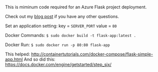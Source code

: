 This is miminum code required for an Azure Flask project deployment. 

Check out my [blog post](http://timmyreilly.azurewebsites.net/starter-site-for-flask-on-azure-web-apps/) if you have any other questions. 

Set an application setting:
key = `SERVER_PORT`  value = `80` 


Docker Commands: 
`$ sudo docker build -t flask-app:latest .`

Docker Run: 
`$ sudo docker run -p 80:80 flask-app` 

This helped: 
http://containertutorials.com/docker-compose/flask-simple-app.html 
And so did this: 
https://docs.docker.com/engine/getstarted/step_six/ 